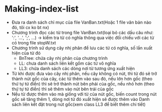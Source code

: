 # Making-index-list
- Đưa ra danh sách chỉ mục của file VanBan.txt(Hoặc 1 file văn bản nào đó, tôi cx ko bt nx)
- Chương trình đọc các từ trong file VanBan.txt(loại bỏ các dấu câu như: ':', '...', ';', ...) -> kiểm tra từ có nghĩa thông qua việc đối chiếu với các từ có trong file stopW.txt
- Chương trình sử dụng cây nhị phân để lưu các từ có nghĩa, số lần xuất hiện của từ đó
  + BnTree: chứa cây nhị phân của chương trình
  + LL: chưa danh sách liên kết gồm các từ vô nghĩa
  + LL3: chứa danh sách các dòng nơi từ tương ứng xuất hiện
- Từ khi được đưa vào cây nhị phân, nếu cây không có nút, thì từ đó sẽ trở thành nút gốc của cây, các từ thêm vào sau đó, nếu lớn hơn gốc (theo thứ tự từ điển) thì sẽ trở thành nút bên phải của gốc, nếu nhỏ hơn (theo thứ tự từ điển) thì sẽ thêm vào nút bên trái của gốc
- Nếu từ được thêm vào mà giống với từ của nút gốc, biến count trong nút gốc sẽ tăng thêm 1, dòng nơi từ đó xuất hiện sẽ được thêm vào Danh sách liên kết đặt trong nút gốc(xem class LL3 để biết thêm chi tiết)

